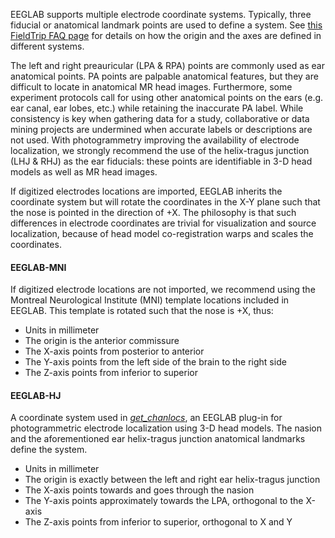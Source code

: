EEGLAB supports multiple electrode coordinate systems. Typically, three fiducial or anatomical landmark points are used to define a system. See [this FieldTrip FAQ page](https://www.fieldtriptoolbox.org/faq/how_are_the_different_head_and_mri_coordinate_systems_defined/#details-of-the-mni-coordinate-system) for details on how the origin and the axes are defined in different systems. 

The left and right preauricular (LPA & RPA) points are commonly used as ear anatomical points. PA points are palpable anatomical features, but they are difficult to locate in anatomical MR head images. Furthermore, some experiment protocols call for using other anatomical points on the ears (e.g. ear canal, ear lobes, etc.) while retaining the inaccurate PA label. While consistency is key when gathering data for a study, collaborative or data mining projects are undermined when accurate labels or descriptions are not used. With photogrammetry improving the availability of electrode localization, we strongly recommend the use of the helix-tragus junction (LHJ &  RHJ) as the ear fiducials: these points are identifiable in 3-D head models as well as MR head images. 

If digitized electrodes locations are imported, EEGLAB inherits the coordinate system but will rotate the coordinates in the X-Y plane such that the nose is pointed in the direction of +X. The philosophy is that such differences in electrode coordinates are trivial for visualization and source localization, because of head model co-registration warps and scales the coordinates. 

#### EEGLAB-MNI
If digitized electrode locations are not imported, we recommend using the Montreal Neurological Institute (MNI) template locations included in EEGLAB. This template is rotated such that the nose is +X, thus:
- Units in millimeter
- The origin is the anterior commissure
- The X-axis points from posterior to anterior
- The Y-axis points from the left side of the brain to the right side
- The Z-axis points from inferior to superior

#### EEGLAB-HJ
A coordinate system used in [<i>get_chanlocs</i>](https://github.com/sccn/get_chanlocs/wiki), an EEGLAB plug-in for photogrammetric electrode localization using 3-D head models. The nasion and the aforementioned ear helix-tragus junction anatomical landmarks define the system.
- Units in millimeter
- The origin is exactly between the left and right ear helix-tragus junction
- The X-axis points towards and goes through the nasion
- The Y-axis points approximately towards the LPA, orthogonal to the X-axis
- The Z-axis points from inferior to superior, orthogonal to X and Y
